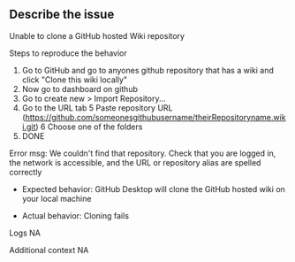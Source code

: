 ## Describe the issue
Unable to clone a GitHub hosted Wiki repository

Steps to reproduce the behavior
1. Go to GitHub and go to anyones github repository that has a wiki and click "Clone this wiki locally"
2. Now go to dashboard on github
3. Go to create new > Import Repository...
4. Go to the URL tab
5 Paste repository URL (https://github.com/someonesgithubusername/theirRepositoryname.wiki.git)
6 Choose one of the folders
7. DONE

Error msg: We couldn't find that repository. Check that you are logged in, the network is accessible, and the URL or repository alias are spelled correctly

* Expected behavior: GitHub Desktop will clone the GitHub hosted wiki on your local machine

* Actual behavior: Cloning fails

Logs 
NA

Additional context
NA
